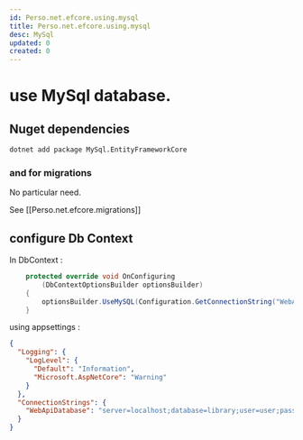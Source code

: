 ```yaml
---
id: Perso.net.efcore.using.mysql
title: Perso.net.efcore.using.mysql
desc: MySql
updated: 0
created: 0
---
```

# use MySql database.

## Nuget dependencies

```bash
dotnet add package MySql.EntityFrameworkCore
```

### and for migrations 

No particular need.

See [[Perso.net.efcore.migrations]]


## configure Db Context

In DbContext : 

```c#
    protected override void OnConfiguring
        (DbContextOptionsBuilder optionsBuilder)
    {
        optionsBuilder.UseMySQL(Configuration.GetConnectionString("WebApiDatabase"));
    }
```

using appsettings :

```json
{
  "Logging": {
    "LogLevel": {
      "Default": "Information",
      "Microsoft.AspNetCore": "Warning"
    }
  },
  "ConnectionStrings": {
    "WebApiDatabase": "server=localhost;database=library;user=user;password=password"
  }
}
```
